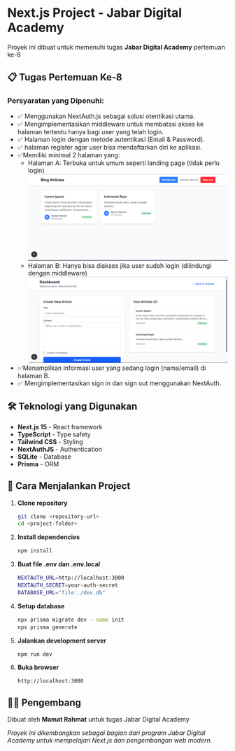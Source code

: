 # Next.js Project - Jabar Digital Academy

Proyek ini dibuat untuk memenuhi tugas **Jabar Digital Academy** pertemuan ke-8

## 📋 Tugas Pertemuan Ke-8

### Persyaratan yang Dipenuhi:

- ✅ Menggunakan NextAuth.js sebagai solusi otentikasi utama.
- ✅ Mengimplementasikan middleware untuk membatasi akses ke halaman tertentu hanya bagi user yang telah login.
- ✅ Halaman login dengan metode autentikasi (Email & Password).
- ✅ halaman register agar user bisa mendaftarkan diri ke aplikasi.
- ✅Memiliki minimal 2 halaman yang:
  - Halaman A: Terbuka untuk umum seperti landing page (tidak perlu login)
    ![home](screenshots/home.png)
  - Halaman B: Hanya bisa diakses jika user sudah login (dilindungi dengan middleware)
    ![home](screenshots/dashboard.png)
- ✅Menampilkan informasi user yang sedang login (nama/email) di halaman B.
- ✅ Mengimplementasikan sign in dan sign out menggunakan NextAuth.


## 🛠️ Teknologi yang Digunakan

- **Next.js 15** - React framework
- **TypeScript** - Type safety
- **Tailwind CSS** - Styling
- **NextAuthJS** - Authentication
- **SQLite** - Database
- **Prisma** - ORM

## 🚀 Cara Menjalankan Project

1. **Clone repository**
   ```bash
   git clone <repository-url>
   cd <project-folder>
   ```

2. **Install dependencies**
   ```bash
   npm install
   ```

3. **Buat file .env dan .env.local**
   ```bash
   NEXTAUTH_URL=http://localhost:3000
   NEXTAUTH_SECRET=your-auth-secret
   DATABASE_URL="file:./dev.db"
   ```

4. **Setup database**
   ```bash
   npx prisma migrate dev --name init
   npx prisma generate
   ```

5. **Jalankan development server**
   ```bash
   npm run dev
   ```

6. **Buka browser**
   ```
   http://localhost:3000
   ```

## 👨‍💻 Pengembang

Dibuat oleh **Mamat Rahmat** untuk tugas Jabar Digital Academy

*Proyek ini dikembangkan sebagai bagian dari program Jabar Digital Academy untuk mempelajari Next.js dan pengembangan web modern.*
